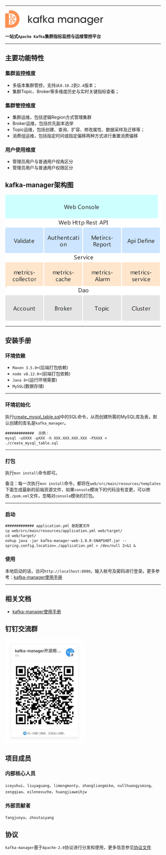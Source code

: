 
---

![kafka-manager-logo](doc/assets/images/common/logo_name.png)

**一站式`Apache Kafka`集群指标监控与运维管控平台**

--- 

## 主要功能特性


### 集群监控维度

- 多版本集群管控，支持从`0.10.2`到`2.4`版本；
- 集群Topic、Broker等多维度历史与实时关键指标查看；


### 集群管控维度

- 集群运维，包括逻辑Region方式管理集群
- Broker运维，包括优先副本选举
- Topic运维，包括创建、查询、扩容、修改属性、数据采样及迁移等；
- 消费组运维，包括指定时间或指定偏移两种方式进行重置消费偏移


### 用户使用维度

- 管理员用户与普通用户视角区分
- 管理员用户与普通用户权限区分


## kafka-manager架构图

![kafka-manager-arch](doc/assets/images/common/arch.png)


---

## 安装手册

### 环境依赖

- `Maven 3.5.0+`(后端打包依赖)
- `node v8.12.0+`(前端打包依赖)
- `Java 8+`(运行环境需要)
- `MySQL`(数据存储)

---

### 环境初始化

执行[create_mysql_table.sql](doc/create_mysql_table.sql)中的SQL命令，从而创建所需的MySQL库及表，默认创建的库名是`kafka_manager`。

```
#############  示例：
mysql -uXXXX -pXXX -h XXX.XXX.XXX.XXX -PXXXX < ./create_mysql_table.sql
```

---


### 打包

执行`mvn install`命令即可。

备注：每一次执行`mvn install`命令，都将在`web/src/main/resources/templates`下面生成最新的前端资源文件，如果`console`模块下的代码没有变更，可以修改`./pom.xml`文件，忽略对`console`模块的打包。

---

### 启动

```
############# application.yml 是配置文件
cp web/src/main/resources/application.yml web/target/
cd web/target/
nohup java -jar kafka-manager-web-1.0.0-SNAPSHOT.jar --spring.config.location=./application.yml > /dev/null 2>&1 &
```

### 使用

本地启动的话，访问`http://localhost:8080`，输入帐号及密码进行登录。更多参考：[kafka-manager使用手册](./user_cn_guide.md)


---

## 相关文档

- [kafka-manager使用手册](doc/user_cn_guide.md)


## 钉钉交流群

![dingding_group](doc/assets/images/common/dingding_group.jpg)


## 项目成员

### 内部核心人员

`iceyuhui`、`liuyaguang`、`limengmonty`、`zhangliangmike`、`nullhuangyiming`、`zengqiao`、`eilenexuzhe`、`huangjiaweihjw`


### 外部贡献者

`fangjunyu`、`zhoutaiyang`


## 协议

`kafka-manager`基于`Apache-2.0`协议进行分发和使用，更多信息参见[协议文件](./LICENSE)

